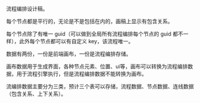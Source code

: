 流程编排设计稿。

每个节点都是平行的，无论是不是包括在内的，画稿上显示有包含关系。

每个节点除了有唯一 guid（可以做到全局所有流程编排每个节点的 guid 都不一样），此外每个节点都可以有自定义 key，该流程唯一。



数据有两份，一份是前端画布，一份是流程编排存储。

画布数据用于生成界面，各种节点元素、位置、ui等，画布可以转换为流程编排数据，用于流程引擎执行，但是流程编排数据不能转换为画布。

流编排数据主要分为三类，预计三个表可以存储，流程数据、节点数据、连线数据（包含关系、上下关系）。